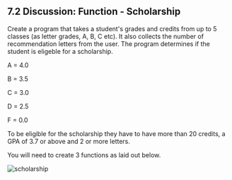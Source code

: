 ## 7.2 Discussion: Function - Scholarship

Create a program that takes a student's grades and credits from up to 5 classes (as letter grades, A, B, C etc). It also collects the number of recommendation letters from the user. The program determines if the student is eligeble for a scholarship.

A = 4.0

B = 3.5

C = 3.0

D = 2.5

F = 0.0

To be eligible for the scholarship they have to have more than 20 credits, a GPA of 3.7 or above and 2 or more letters.

You will need to create 3 functions as laid out below.

![scholarship](https://user-images.githubusercontent.com/17074372/31158271-e32cada6-a896-11e7-89fa-b22a9c29c682.png)
